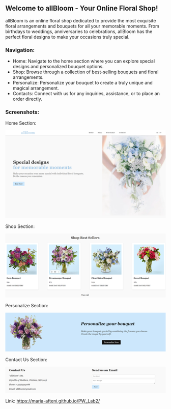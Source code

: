 ## Welcome to allBloom - Your Online Floral Shop!

allBloom is an online floral shop dedicated to provide the most exquisite floral arrangements and bouquets for all your memorable moments. From birthdays to weddings, anniversaries to celebrations, allBloom has the perfect floral designs to make your occasions truly special.

### Navigation:

- Home: Navigate to the home section where you can explore special designs and personalized bouquet options.
- Shop: Browse through a collection of best-selling bouquets and floral arrangements.
- Personalize: Personalize your bouquet to create a truly unique and magical arrangement.
- Contacts: Connect with us for any inquiries, assistance, or to place an order directly.

### Screenshots:

Home Section:

![alt text](image.png)

Shop Section:

![alt text](image-1.png)

Personalize Section:

![alt text](image-2.png)

Contact Us Section:

![alt text](image-4.png)

Link: https://maria-afteni.github.io/PW_Lab2/
